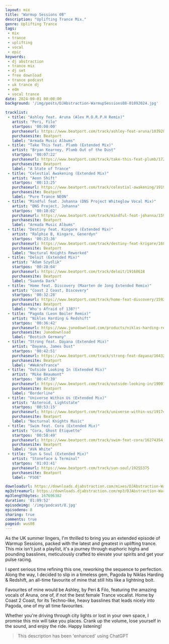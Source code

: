 ```yaml
---
layout: mix
title: "Warmup Sessions 08"
description: "Uplifting Trance Mix."
genre: Uplifting Trance
tags:
 - mix
 - trance
 - uplifting
 - vocal
 - epic
keywords:
 - dj abstraction
 - trance mix
 - dj set
 - free download
 - trance podcast
 - uk trance dj
 - edm
 - vocal trance
date: 2024-09-01 00:00:00
background: '/img/posts/DJAbstraction-WarmupSessions08-01092024.jpg'

tracklist:
 - title: "Ashley feat. Aruna (Alex M.O.R.P.H Remix)"
   artist: "Peri, Filo"
   startpos: '00:00:00'
   purchaseurl: https://www.beatport.com/track/ashley-feat-aruna/1039284
   purchasesite: Beatport
   label: "Armada Music Albums"
 - title: "Take This feat. Plumb (Extended Mix)"
   artist: "Bryan Kearney, Plumb Out of the Dust"
   startpos: '00:07:22'
   purchaseurl: https://www.beatport.com/track/take-this-feat-plumb/17210424
   purchasesite: Beatport
   label: "A State of Trance"
 - title: "Celestial Awakening (Extended Mix)"
   artist: "Aeon Shift"
   startpos: '00:13:25'
   purchaseurl: https://www.beatport.com/track/celestial-awakening/19197181
   purchasesite: Beatport
   label: "Pure Trance NEON"
 - title: "Mindful feat. Johanna (DNS Project Whiteglow Vocal Mix)"
   artist: "DNS Project, Johanna"
   startpos: '00:18:02'
   purchaseurl: https://www.beatport.com/track/mindful-feat-johanna/1599594
   purchasesite: Beatport
   label: "Armada Music Albums"
 - title: "Destiny feat. Kingare (Extended Mix)"
   artist: "Ralphie B, Kingare, Generdyn"
   startpos: '00:23:36'
   purchaseurl: https://www.beatport.com/track/destiny-feat-krigare/16815227
   purchasesite: Beatport
   label: "Noctural Knights Reworked"
 - title: "Deloit (Extended Mix)"
   artist: "Adam Szydlik"
   startpos: '00:28:04'
   purchaseurl: https://www.beatport.com/track/deloit/19168618
   purchasesite: Beatport
   label: "Suanda Dark"
 - title: "Home feat. Discovery (Maarten de Jong Extended Remix)"
   artist: "Coast 2 Coast, Discovery"
   startpos: '00:32:28'
   purchaseurl: https://www.beatport.com/track/home-feat-discovery/15928664
   purchasesite: Beatport
   label: "Who's Afraid of 138?!"
 - title: "Pagoda (Leon Boiler Remix)"
   artist: "Niklas Harding & Redshift"
   startpos: '00:36:42'
   purchaseurl: https://www.junodownload.com/products/niklas-harding-redshift-pagoda/1214871-02/?track_number=2
   purchasesite: Junodownload
   label: "Bostich Germany"
 - title: "Strong feat. Dayana (Extended Mix)"
   artist: "Dayana, James Dust"
   startpos: '00:42:51'
   purchaseurl: https://www.beatport.com/track/strong-feat-dayana/16432734
   purchasesite: Beatport
   label: "#WeAreTrance"
 - title: "Outside Looking In (Extended Mix)"
   artist: "Mike Beaumont"
   startpos: '00:47:39'
   purchaseurl: https://www.beatport.com/track/outside-looking-in/19007691
   purchasesite: Beatport
   label: "Borderline"
 - title: "Universe Within Us (Extended Mix)"
   artist: "Asteroid, Lightstate"
   startpos: '00:53:15'
   purchaseurl: https://www.beatport.com/track/universe-within-us/19174526
   purchasesite: Beatport
   label: "Nocturnal Knights Music"
 - title: "Swim feat. Cora (Extended Mix)"
   artist: "Cora, Ghost Etiquette"
   startpos: '00:58:49'
   purchaseurl: https://www.beatport.com/track/swim-feat-cora/16274354
   purchasesite: Beatport
   label: "AVA White"
 - title: "Sun & Soul (Extended Mix)"
   artist: "Stoneface & Terminal"
   startpos: '01:03:41'
   purchaseurl: https://www.beatport.com/track/sun-soul/19255375
   purchasesite: Beatport
   label: "FSOE"

downloadurl: https://downloads.djabstraction.com/mixes/DJAbstraction-WarmupSessions08-01092024.zip
mp3streamurl: https://downloads.djabstraction.com/mp3/DJAbstraction-WarmupSessions08-01092024.mp3
mp3lengthbytes: 167696382
duration: '01:09:52'
episodeimg: '/img/podcast/8.jpg'
episodeno: 8
sharing: true
comments: true
pageid: wus08
---
```

As the UK summer lingers, I'm thrilled to bring you an extended episode of Warmup Sessions, packed with the latest and greatest in uplifting trance. This mix isn't just a playlist, it's a journey through euphoric highs and pounding basslines, meticulously crafted to elevate your
spirits and get your pulse racing.

I spent serious time refining this one, reworking the sequence to perfection. Along the way, I decided to slip in a timeless gem, Pagoda by Niklas Harding & Redshift, an all-time favourite of mine that still hits like a lightning bolt.

Favourites of mine would be Ashley, by Peri & Filo, featuring the amazing vocals of Aruna, one of, if not the best female Trance vocalist. Home by Coast 2 Coast, for its Techno-like, heavy basslines that leads nicely into Pagoda, one of my all time favourites.

Whether you're driving through city lights or lost in your own space, I promise this mix will take you places. Crank up the volume, lose yourself in the sound, and enjoy the ride. Happy listening!

> This description has been 'enhanced' using ChatGPT